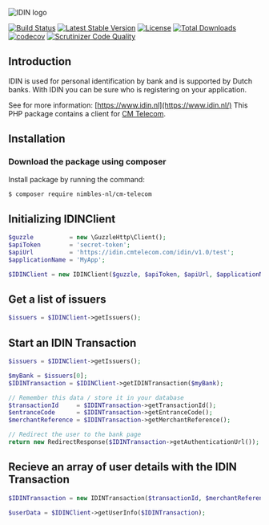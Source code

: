 ![IDIN logo](https://github.com/nimbles-nl/cm-telecom/blob/master/logo/IDIN_logo_64_pixels.png)

[![Build Status](https://travis-ci.org/nimbles-nl/cm-telecom.svg?branch=master)](https://travis-ci.org/nimbles-nl/cm-telecom) [![Latest Stable Version](https://poser.pugx.org/nimbles-nl/cm-telecom/v/stable)](https://packagist.org/packages/nimbles-nl/cm-telecom) [![License](https://poser.pugx.org/nimbles-nl/cm-telecom/license)](https://packagist.org/packages/nimbles-nl/cm-telecom) [![Total Downloads](https://poser.pugx.org/nimbles-nl/cm-telecom/downloads)](https://packagist.org/packages/nimbles-nl/cm-telecom) [![codecov](https://codecov.io/gh/nimbles-nl/cm-telecom/branch/master/graph/badge.svg)](https://codecov.io/gh/nimbles-nl/cm-telecom) [![Scrutinizer Code Quality](https://scrutinizer-ci.com/g/nimbles-nl/cm-telecom/badges/quality-score.png?b=master)](https://scrutinizer-ci.com/g/nimbles-nl/cm-telecom/?branch=master)

## Introduction

IDIN is used for personal identification by bank and is supported by Dutch banks.
With IDIN you can be sure who is registering on your application.

See for more information: [https://www.idin.nl](https://www.idin.nl/)
This PHP package contains a client for [CM Telecom](https://get.cm.nl/idin/).

## Installation

### Download the package using composer

Install package by running the command:

``` bash
$ composer require nimbles-nl/cm-telecom
```

Initializing IDINClient
-----------------------

``` php
$guzzle          = new \GuzzleHttp\Client();
$apiToken        = 'secret-token';
$apiUrl          = 'https://idin.cmtelecom.com/idin/v1.0/test';
$applicationName = 'MyApp';

$IDINClient = new IDINClient($guzzle, $apiToken, $apiUrl, $applicationName);
```

Get a list of issuers
---------------------

``` php
$issuers = $IDINClient->getIssuers();
```


Start an IDIN Transaction
-------------------------

``` php
$issuers = $IDINClient->getIssuers();

$myBank = $issuers[0];
$IDINTransaction = $IDINClient->getIDINTransaction($myBank);

// Remember this data / store it in your database
$transactionId     = $IDINTransaction->getTransactionId();
$entranceCode      = $IDINTransaction->getEntranceCode();
$merchantReference = $IDINTransaction->getMerchantReference();

// Redirect the user to the bank page
return new RedirectResponse($IDINTransaction->getAuthenticationUrl());
```

Recieve an array of user details with the IDIN Transaction
----------------------------------------------------------

``` php
$IDINTransaction = new IDINTransaction($transactionId, $merchantReference, $entranceCode);

$userData = $IDINClient->getUserInfo($IDINTransaction);
```
